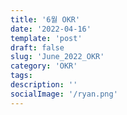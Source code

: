 ```yaml
---
title: '6월 OKR'
date: '2022-04-16'
template: 'post'
draft: false
slug: 'June_2022_OKR'
category: 'OKR'
tags:
description: ''
socialImage: '/ryan.png'
---
```

